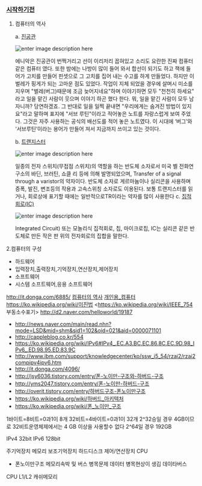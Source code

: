 

### [시작하기전](https://www.youtube.com/watch?v=d2D-H8v-gJA) 

1. 컴퓨터의 역사 

	a. [진공관](http://jalbum.com/INF_LEARN/2856) 

		
	![enter image description here](http://jalbum.com/files/attach/images/2615/856/002/40737f1635d314c5c9996d9e4ac384b8.jpg)

	에니악은 진공관이 번쩍거리고 선이 이리저리 꼽혀있고 소리도 요란한 진짜 컴퓨터 같은 컴퓨터 였다. 또한 밤에는 나방이 많이 들어 와서 합선이 되기도 하고 잭에 들어가 고치를 만들어 핀셋으로 그 고치를 집어 내는 수고를 하게 만들었다. 하지만 이 벌레가 핑게가 되는 고마운 점도 있었다. 작업이 지체 되었을 경우에 살며시 미소를 지우며 "벌레(버그)때문에 조금 늦어지네요"하며 이야기하면 모두 "천천히 하세요" 라고 일을 맡긴 사람이 웃으며 이야기 하곤 했다 한다. 뭐, 일을 맡긴 사람이 모두 남자니까? 당연하겠죠. 그 반대로 일을 일찍 끝내면 "우리에게는 숨겨진 방법이 있지요"라고 말하며 표지에 "서브 루틴"이라고 적어놓은 노트를 자랑스럽게 보여 주었다. 그것은 자주 사용하는 공식의 배선도를 적어 놓은 노트였다. 이 시대에 ‘버그’와 ‘서브루틴’이라는 용어가 만들어 져서 지금까지 쓰이고 있는 것이다.
		
	b. [트랜지스터](http://jojo.namoweb.net/jusan/char3/3200-13-1.htm)
	
	![enter image description here](https://upload.wikimedia.org/wikipedia/commons/thumb/0/0e/Transistors-white.jpg/350px-Transistors-white.jpg)

	일종의 전자 스위치(무접점 스위치)의 역할을 하는 반도체 소자로서 미국 벨 전화연구소의 바딘, 브러틴, 쇼클	리 등에 의해 발명되었으며, Transfer of a signal through a varistor의 약자이다. 반도체 소자로 게르마늄이나 실리콘을 사용하며 증폭, 발진, 변조등의 작용과 고속스위칭 소자로도 이용된다. 보통 트랜지스터를 읽거나, 회로상에 표기할 때에는 일반적으로TR이라는 약자를 많이 사용한다
	c. [집적회로(IC)](https://ko.wikipedia.org/wiki/%EC%A7%91%EC%A0%81_%ED%9A%8C%EB%A1%9C)
 
 	![enter image description here](http://cfile26.uf.tistory.com/original/2313413B53CF746D072FBC)
	
	Integrated Circuit) 또는 모놀리식 집적회로, 칩, 마이크로칩, IC는 실리콘 같은 반도체로 만든 작은 판 위의 전자회로의 집합을 말한다.

2.컴퓨터의 구성
 
* 하드웨어  
* 입력장치,출력장치,기억장치,연산장치,제어장치 
* 소프트웨어  
* 시스템 소프트웨어,응용 소프트웨어



<http://it.donga.com/6885/>
[컴퓨터의 역사](https://ko.wikipedia.org/wiki/)
[개인용_컴퓨터](https://ko.wikipedia.org/wiki/)
<https://ko.wikipedia.org/wiki/이진법>
<https://ko.wikipedia.org/wiki/IEEE_754  부동소수표기>
<http://d2.naver.com/helloworld/19187>
+ http://news.naver.com/main/read.nhn?mode=LSD&mid=shm&sid1=102&oid=021&aid=0000071101
+ http://cappleblog.co.kr/554
+ https://ko.wikipedia.org/wiki/IPv6#IPv4_.EC.A3.BC.EC.86.8C.EC.9D.98_IPv6_.ED.98.95.ED.83.9C
+ http://www.ibm.com/support/knowledgecenter/ko/ssw_i5_54/rzai2/rzai2compipv4ipv6.htm
+ http://it.donga.com/4096/
+ http://jsy6036.tistory.com/entry/폰-노이만-구조와-하버드-구조
+ http://yms2047.tistory.com/entry/폰-노이만-하버드-구조
+ http://overit.tistory.com/entry/하버드구조-폰노이만구조
+ https://ko.wikipedia.org/wiki/하버드_아키텍처
+ https://ko.wikipedia.org/wiki/폰_노이만_구조

1바이트=8비트=0과1이 8개
32비트=4바이트=0과1이 32개
2^32승일 경우 4GB이므로 32비트운영체제에서는 4 GB 이상을 사용할수 없다
2^64일 경우 192GB

IPv4 32bit
IPv6 128bit

주기억장치 메모리
보조기억장치 하드디스크
제어/연산장치 CPU

- 폰노이만구조
메모리속박 및 버스 병목문제
데이터 병목현상이 생김
데이타버스

CPU L1/L2 캐쉬메모리
